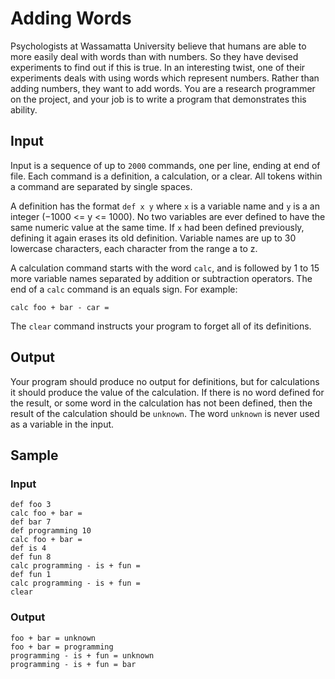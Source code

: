# Adding Words

Psychologists at Wassamatta University believe that humans are able to more easily deal with words than with numbers. So they have devised experiments to find out if this is true. In an interesting twist, one of their experiments deals with using words which represent numbers. Rather than adding numbers, they want to add words. You are a research programmer on the project, and your job is to write a program that demonstrates this ability.

## Input

Input is a sequence of up to `2000` commands, one per line, ending at end of file. Each command is a definition, a calculation, or a clear. All tokens within a command are separated by single spaces.

A definition has the format `def x y` where `x` is a variable name and `y` is a an integer (−1000 <= y <= 1000). No two variables are ever defined to have the same numeric value at the same time. If `x` had been defined previously, defining it again erases its old definition. Variable names are up to 30 lowercase characters, each character from the range a to z.

A calculation command starts with the word `calc`, and is followed by 1 to 15 more variable names separated by addition or subtraction operators. The end of a `calc` command is an equals sign. For example:

~~~
calc foo + bar - car =
~~~

The `clear` command instructs your program to forget all of its definitions.

## Output

Your program should produce no output for definitions, but for calculations it should produce the value of the calculation. If there is no word defined for the result, or some word in the calculation has not been defined, then the result of the calculation should be `unknown`. The word `unknown` is never used as a variable in the input.

## Sample

### Input

~~~
def foo 3
calc foo + bar =
def bar 7
def programming 10
calc foo + bar =
def is 4
def fun 8
calc programming - is + fun =
def fun 1
calc programming - is + fun =
clear
~~~

### Output

~~~
foo + bar = unknown
foo + bar = programming
programming - is + fun = unknown
programming - is + fun = bar
~~~
